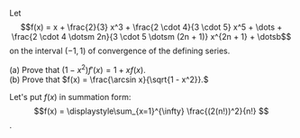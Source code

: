 Let  
$$f(x) = x + \frac{2}{3} x^3 + \frac{2 \cdot 4}{3 \cdot 5} x^5 + \dots + \frac{2 \cdot 4 \dotsm 2n}{3 \cdot 5 \dotsm (2n + 1)} x^{2n + 1} + \dotsb$$ on the interval $(-1,1)$ of convergence of the defining series.  
  
(a) Prove that $(1 - x^2) f'(x) = 1 + xf(x).$  
(b) Prove that $f(x) = \frac{\arcsin x}{\sqrt{1 - x^2}}.$

Let's put $f(x)$ in summation form:
$$f(x) = \displaystyle\sum_{x=1}^{\infty} \frac{(2(n!))^2}{n!} $$.